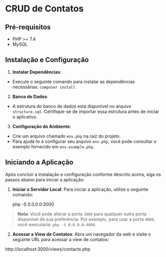 # CRUD de Contatos

## Pré-requisitos

- PHP >= 7.4
- MySQL

## Instalação e Configuração

1. **Instalar Dependências**:
 - Execute o seguinte comando para instalar as dependências necessárias:  `composer install`

2. **Banco de Dados**:
- A estrutura do banco de dados está disponível no arquivo `structure.sql`. Certifique-se de importar essa estrutura antes de iniciar o aplicativo.

3. **Configuração do Ambiente**:
- Crie um arquivo chamado `env.php` na raiz do projeto.
- Para ajudá-lo a configurar seu arquivo `env.php`, você pode consultar o exemplo fornecido em `env.example.php`.

## Iniciando a Aplicação

Após concluir a instalação e configuração conforme descrito acima, siga os passos abaixo para iniciar a aplicação:

1. **Iniciar o Servidor Local**:
   Para iniciar a aplicação, utilize o seguinte comando:

   php -S 0.0.0.0:3000

> **Nota**: Você pode alterar a porta `3000` para qualquer outra porta disponível de sua preferência. Por exemplo, para usar a porta `4000`, você executaria: `php -S 0.0.0.0:4000`.

2. **Acessar a View de Contatos**:
Abra um navegador da web e visite o seguinte URL para acessar a view de contatos:

http://localhost:3000/views/contacts.php
